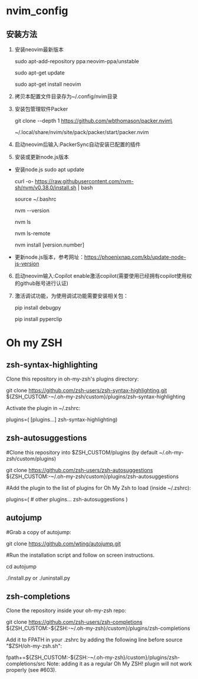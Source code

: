 # nvim_config

## 安装方法

1. 安装neovim最新版本

   sudo apt-add-repository ppa:neovim-ppa/unstable

   sudo apt-get update

   sudo apt-get install neovim

2. 拷贝本配置文件目录存为~/.config/nvim目录

3. 安装包管理软件Packer

   git clone --depth 1 https://github.com/wbthomason/packer.nvim\

   ~/.local/share/nvim/site/pack/packer/start/packer.nvim

4. 启动neovim后输入:PackerSync自动安装已配置的插件

5. 安装或更新node.js版本

  - 安装node.js
    sudo apt update

    curl -o- https://raw.githubusercontent.com/nvm-sh/nvm/v0.38.0/install.sh | bash

    source ~/.bashrc

    nvm --version

    nvm ls

    nvm ls-remote

    nvm install [version.number]

  - 更新node.js版本，参考网址：https://phoenixnap.com/kb/update-node-js-version

6. 启动neovim输入:Copilot enable激活copilot(需要使用已经拥有copilot使用权的github账号进行认证)

7. 激活调试功能，为使用调试功能需要安装相关包：

   pip install debugpy

   pip install pyperclip

# Oh my ZSH

## zsh-syntax-highlighting

Clone this repository in oh-my-zsh's plugins directory:

git clone https://github.com/zsh-users/zsh-syntax-highlighting.git ${ZSH_CUSTOM:-~/.oh-my-zsh/custom}/plugins/zsh-syntax-highlighting

Activate the plugin in ~/.zshrc:

plugins=( [plugins...] zsh-syntax-highlighting)

## zsh-autosuggestions

#Clone this repository into $ZSH_CUSTOM/plugins (by default ~/.oh-my-zsh/custom/plugins)

git clone https://github.com/zsh-users/zsh-autosuggestions ${ZSH_CUSTOM:-~/.oh-my-zsh/custom}/plugins/zsh-autosuggestions

#Add the plugin to the list of plugins for Oh My Zsh to load (inside ~/.zshrc):

plugins=( 
    # other plugins...
    zsh-autosuggestions
)

## autojump

#Grab a copy of autojump:

git clone https://github.com/wting/autojump.git

#Run the installation script and follow on screen instructions.

cd autojump

./install.py or ./uninstall.py

## zsh-completions

Clone the repository inside your oh-my-zsh repo:

  git clone https://github.com/zsh-users/zsh-completions ${ZSH_CUSTOM:-${ZSH:-~/.oh-my-zsh}/custom}/plugins/zsh-completions

Add it to FPATH in your .zshrc by adding the following line before source "$ZSH/oh-my-zsh.sh":

  fpath+=${ZSH_CUSTOM:-${ZSH:-~/.oh-my-zsh}/custom}/plugins/zsh-completions/src
Note: adding it as a regular Oh My ZSH! plugin will not work properly (see #603).

